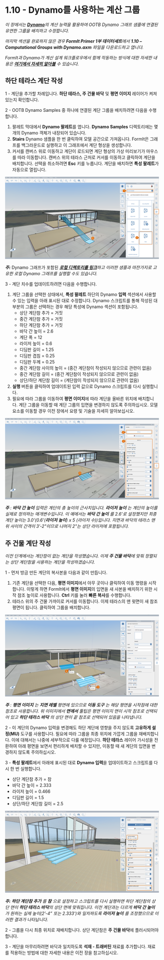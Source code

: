 # 1.10 - Dynamo를 사용하는 계산 그룹

_이 장에서는_ [_**Dynamo**_](http://dynamobim.org/)_의 계산 능력을 활용하여 OOTB Dynamo 그래프 샘플에 연결된 유연한 그룹을 배치하고 수정합니다._

_마지막 섹션을 완료하지 않은 경우_ _**FormIt Primer 1부 데이터세트**에서_ _**1.10 – Computational Groups with Dynamo.axm**_ _파일을 다운로드하고 엽니다._

_FormIt과 Dynamo가 계산 설계 워크플로우에서 함께 작동하는 방식에 대한 자세한 내용은_ [_**여기에서 자세히 알아볼**_](http://formit.autodesk.com/page/formit-dynamo) _수 있습니다._

## **하단 테라스 계단 작성**

1 - 계단을 추가할 차례입니다. **하단 테라스, 주 건물 바닥** 및 **평면 이미지** 레이어가 켜져 있는지 확인합니다.

2 - OOTB Dynamo Samples 중 하나에 연결된 계단 그룹을 배치하려면 다음을 수행합니다.

1. 팔레트 막대에서 **Dynamo 팔레트**를 엽니다. **Dynamo Samples** 디렉토리에는 몇 개의 Dynamo 객체가 내장되어 있습니다.
2. **Stairs** Dynamo 샘플을 한 번 클릭하여 모델 공간으로 가져옵니다. FormIt은 그래프를 백그라운드로 실행하고 이 그래프에서 계단 형상을 생성합니다.
3. 커서를 캔버스 위로 이동하고 계단이 로드되면 계단 형상의 가상 미리보기가 마우스를 따라 이동합니다. 캔버스 위의 테라스 근처로 커서를 이동하고 클릭하여 계단을 배치합니다. 선택을 취소하려면 **Esc** 키를 누릅니다. 계단을 배치하면 **특성 팔레트**가 자동으로 열립니다.

![](<../../.gitbook/assets/0 (15) (1).png>)

_**주:**_ Dynamo 그래프가 포함된 [_**로컬 디렉토리를 링크**_](https://formit.autodesk.com/page/formit-dynamo#dynamo-getting-started)_하고 이러한 샘플과 마찬가지로 고유한 로컬 Dynamo 그래프를 실행할 수도 있습니다._

3 - 계단 치수를 업데이트하려면 다음을 수행합니다.

1. 계단 그룹을 선택한 상태에서, **특성 팔레트** 하단의 Dynamo **입력** 섹션에서 사용할 수 있는 입력을 아래 표시된 대로 수정합니다. Dynamo 스크립트를 통해 작성된 대부분의 그룹은 선택하는 경우 해당 특성에 Dynamo 섹션이 포함됩니다.
   * 상단 계단참 추가 = 거짓
   * 중간 계단참 추가 = 거짓
   * 하단 계단참 추가 = 거짓
   * 바닥 간 높이 = 2.6
   * 계단 폭 = 12
   * 라이저 높이 = 0.6
   * 디딤판 길이 = 1.25
   * 디딤판 겹침 = 0.25
   * 디딤판 두께 = 0.25
   * 중간 계단참 사이의 높이 = (중간 계단참이 작성되지 않으므로 관련이 없음)
   * 중간 계단참 길이 = (중간 계단참이 작성되지 않으므로 관련이 없음)
   * 상단/하단 계단참 길이 = (계단참이 작성되지 않으므로 관련이 없음)
2. **실행** 버튼을 클릭하여 업데이트된 입력 값으로 Dynamo 스크립트를 다시 실행합니다.
3. 필요에 따라 그룹을 이동하여 **평면 이미지**에 따라 계단을 올바른 위치에 배치합니다. 계단 그룹을 이동할 때 계단 그룹의 입면을 변경하지 않도록 주의하십시오. 모델 요소를 이동할 경우 이전 장에서 요령 및 기술을 자세히 알아보십시오.

![](<../../.gitbook/assets/1 (11).png>)

_**주**_ _:_ _**바닥 간 높이**_ _입력은 계단의 총 높이의 근사치입니다._ _**라이저 높이**_ _는 계단의 높이를 실제로 정의하는 매개변수입니다. 이 예에서는_ _**바닥 간 높이**_ _를 2.6’로 설정했지만 최종 계단 높이는 3.0’(0.6’(**라이저 높이**) x 5 (라이저 수))입니다. 지면과 바닥의 테라스 맨 위 사이의 간격이 3’-2"이므로 나머지 2"는 상단 라이저에 포함됩니다._

## **주 건물 계단 작성**

_이전 단계에서는 계단참이 없는 계단을 작성했습니다. 이제_ _**주 건물 바닥**에 맞춰 정렬되는 상단 계단참을 사용하는 계단을 작성하겠습니다._

1 - 먼저 방금 만든 계단의 복사본을 다음과 같이 만듭니다.

1. 기존 계단을 선택한 다음, **평면 이미지**에서 아무 곳이나 클릭하여 이동 명령을 시작합니다. 이렇게 하면 FormIt에서 **평면 이미지**의 입면을 새 사본을 배치하기 위한 시작 참조 높이로 사용합니다. **Ctrl** 키를 눌러 **빠른 복사**를 수행합니다.
2. 테라스 위의 주 건물 가까이로 커서를 이동합니다. 이제 테라스의 맨 윗면이 새 참조 평면이 됩니다. 클릭하여 그룹을 배치합니다.

![](<../../.gitbook/assets/2 (9) (1).png>)

_**주**_ _:_ _**평면 이미지**_ _는_ _**지면 레벨**_ _평면에 있으므로_ _**이동 도구**_ _는 해당 평면을 시작점에 대한 참조로 사용합니다. 위 이미지에서_ _**면에서**_ _툴팁은 평면 이미지 면이 시작 참조로 선택되어 있고_ _**하단 테라스 바닥**_ _의 상단 면이 끝 참조로 선택되어 있음을 나타냅니다._

2 - 이 계단의 Dynamo 입력을 변경해도 하단 계단에 영향을 주지 않도록 **고유하게 설정(MU)** 도구를 사용합니다. 필요에 따라 그룹을 최종 위치에 가깝게 그룹을 재배치합니다. 이에 대해서는 나중에 세부적으로 다룰 예정입니다. **하단 테라스** 레이어 가시성을 전환하여 아래 평면을 보면서 편리하게 배치할 수 있지만, 이동할 때 새 계단의 입면을 변경하지 않도록 주의하십시오.

3 - **특성 팔레트**에서 아래에 표시된 대로 **Dynamo 입력**을 업데이트하고 스크립트를 다시 한 번 실행합니다.

* 상단 계단참 추가 = 참
* 바닥 간 높이 = 2.333
* 라이저 높이 = 0.466
* 디딤판 길이 = 1.5
* 상단/하단 계단참 길이 = 2.5

![](<../../.gitbook/assets/3 (1).jpeg>)

_**주:**_ _**하단 계단참 추가**_ _를_ _**참**_ _으로 설정하고 스크립트를 다시 실행하면 하단 계단참의 상단 면이_ _**하단 테라스 바닥**의 상단 면에 맞춰집니다. 이전 계단과는 다르게_ _**바닥 간 높이**_ _가 원하는 실제 높이(2’-4” 또는 2.333’)와 일치하도록_ _**라이저 높이**_ _를 조정했으므로 이러한 결과가 나타납니다._

2 - 그룹을 다시 최종 위치로 재배치합니다. 상단 계단참은 **주 건물 바닥**에 플러시되어야 합니다.

3 - 계단을 마무리하려면 바닥과 일치하도록 **석재 - 트래버틴** 재료를 추가합니다. 재료를 적용하는 방법에 대한 자세한 내용은 이전 장을 참고하십시오.
